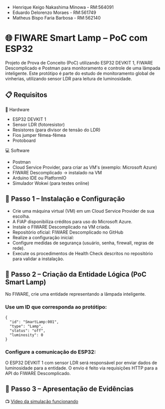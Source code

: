 - Henrique Keigo Nakashima Minowa - RM:564091
- Eduardo Delorenzo Moraes - RM:561749
- Matheus Bispo Faria Barbosa - RM:562140

# 🌐 FIWARE Smart Lamp – PoC com ESP32
Projeto de Prova de Conceito (PoC) utilizando ESP32 DEVKIT 1, FIWARE Descomplicado e Postman para monitoramento e controle de uma lâmpada inteligente.
Este protótipo é parte do estudo de monitoramento global de vinherias, utilizando sensor LDR para leitura de luminosidade.

## 📋 Requisitos
🔧 Hardware
- ESP32 DEVKIT 1
- Sensor LDR (fotoresistor)
- Resistores (para divisor de tensão do LDR)
- Fios jumper fêmea-fêmea
- Protoboard

💻 Software
- Postman
- Cloud Service Provider, para criar as VM's (exemplo: Microsoft Azure)
- FIWARE Descomplicado -> instalado na VM
- Arduino IDE ou PlatformIO
- Simulador Wokwi (para testes online)

## 🚀 Passo 1 – Instalação e Configuração
- Crie uma máquina virtual (VM) em um Cloud Service Provider de sua escolha.
- A FIAP disponibiliza créditos para uso do Microsoft Azure.
- Instale o FIWARE Descomplicado na VM criada.
- Repositório oficial: FIWARE Descomplicado no GitHub
- Realize a configuração inicial:
- Configure medidas de segurança (usuário, senha, firewall, regras de rede).
- Execute os procedimentos de Health Check descritos no repositório para validar a instalação.

## 🔧 Passo 2 – Criação da Entidade Lógica (PoC Smart Lamp)
No FIWARE, crie uma entidade representando a lâmpada inteligente.
### Use um ID que corresponda ao protótipo:
```
{
  "id": "SmartLamp:001",
  "type": "Lamp",
  "status": "off",
  "luminosity": 0
}
```


### Configure a comunicação do ESP32:
O ESP32 DEVKIT 1 com sensor LDR será responsável por enviar dados de luminosidade para a entidade.
O envio é feito via requisições HTTP para a API do FIWARE Descomplicado.

## 🎥 Passo 3 – Apresentação de Evidências

📺 [Vídeo da simulação funcionando](https://youtu.be/d2TaLoZvgjg?si=l5Gs-5NLf_5yGnTT)
